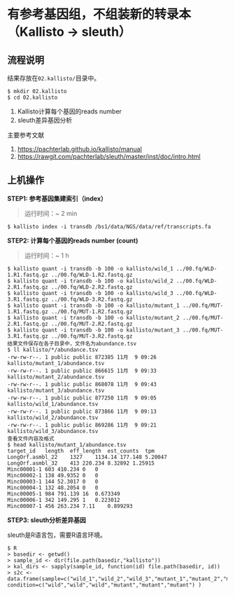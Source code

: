 # 有参考基因组，不组装新的转录本（Kallisto -> sleuth）  

## 流程说明  

结果存放在`02.kallisto/`目录中。

```
$ mkdir 02.kallisto
$ cd 02.kallisto
```

1. Kallisto计算每个基因的reads number
2. sleuth差异基因分析

主要参考文献  

1. https://pachterlab.github.io/kallisto/manual
2. https://rawgit.com/pachterlab/sleuth/master/inst/doc/intro.html

## 上机操作  

**STEP1: 参考基因集建索引（index）**  

>运行时间：~ 2 min

```
$ kallisto index -i transdb /bs1/data/NGS/data/ref/transcripts.fa
```

**STEP2: 计算每个基因的reads number (count)**  

>运行时间：~ 1 h

```
$ kallisto quant -i transdb -b 100 -o kallisto/wild_1 ../00.fq/WLD-1.R1.fastq.gz ../00.fq/WLD-1.R2.fastq.gz
$ kallisto quant -i transdb -b 100 -o kallisto/wild_2 ../00.fq/WLD-2.R1.fastq.gz ../00.fq/WLD-2.R2.fastq.gz
$ kallisto quant -i transdb -b 100 -o kallisto/wild_3 ../00.fq/WLD-3.R1.fastq.gz ../00.fq/WLD-3.R2.fastq.gz
$ kallisto quant -i transdb -b 100 -o kallisto/mutant_1 ../00.fq/MUT-1.R1.fastq.gz ../00.fq/MUT-1.R2.fastq.gz
$ kallisto quant -i transdb -b 100 -o kallisto/mutant_2 ../00.fq/MUT-2.R1.fastq.gz ../00.fq/MUT-2.R2.fastq.gz
$ kallisto quant -i transdb -b 100 -o kallisto/mutant_3 ../00.fq/MUT-3.R1.fastq.gz ../00.fq/MUT-3.R2.fastq.gz
结果文件保存在各子目录中，文件名为abundance.tsv
$ ll kallisto/*/abundance.tsv
-rw-rw-r--. 1 public public 872385 11月  9 09:26 kallisto/mutant_1/abundance.tsv
-rw-rw-r--. 1 public public 866615 11月  9 09:33 kallisto/mutant_2/abundance.tsv
-rw-rw-r--. 1 public public 868078 11月  9 09:43 kallisto/mutant_3/abundance.tsv
-rw-rw-r--. 1 public public 877250 11月  9 09:05 kallisto/wild_1/abundance.tsv
-rw-rw-r--. 1 public public 873866 11月  9 09:13 kallisto/wild_2/abundance.tsv
-rw-rw-r--. 1 public public 869286 11月  9 09:21 kallisto/wild_3/abundance.tsv
查看文件内容及格式
$ head kallisto/mutant_1/abundance.tsv
target_id	length	eff_length	est_counts	tpm
LongOrf.asmbl_22	1327	1134.14	177.148	5.20047
LongOrf.asmbl_32	413	220.234	8.32892	1.25915
Minc00001-1	603	410.234	0	0
Minc00002-1	138	49.9352	0	0
Minc00003-1	144	52.3017	0	0
Minc00004-1	132	48.2054	0	0
Minc00005-1	984	791.139	16	0.673349
Minc00006-1	342	149.295	1	0.223012
Minc00007-1	456	263.234	7.11	0.899293
```
**STEP3: sleuth分析差异基因**  

sleuth是R语言包，需要R语言环境。  

```
$ R
> basedir <- getwd()
> sample_id <- dir(file.path(basedir,"kallisto"))
> kal_dirs <- sapply(sample_id, function(id) file.path(basedir, id))
> s2c <- data.frame(sample=c("wild_1","wild_2","wild_3","mutant_1","mutant_2","mutant_3"),  condition=c("wild","wild","wild","mutant","mutant","mutant") )

```

